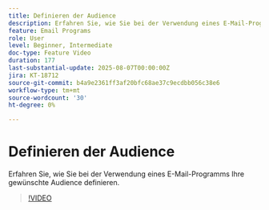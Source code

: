 ```yaml
---
title: Definieren der Audience
description: Erfahren Sie, wie Sie bei der Verwendung eines E-Mail-Programms Ihre gewünschte Audience definieren.
feature: Email Programs
role: User
level: Beginner, Intermediate
doc-type: Feature Video
duration: 177
last-substantial-update: 2025-08-07T00:00:00Z
jira: KT-18712
source-git-commit: b4a9e2361ff3af20bfc68ae37c9ecdbb056c38e6
workflow-type: tm+mt
source-wordcount: '30'
ht-degree: 0%

---
```



# Definieren der Audience

Erfahren Sie, wie Sie bei der Verwendung eines E-Mail-Programms Ihre gewünschte Audience definieren.

>[!VIDEO](https://video.tv.adobe.com/v/3470633/?learn=on&enablevpops)

